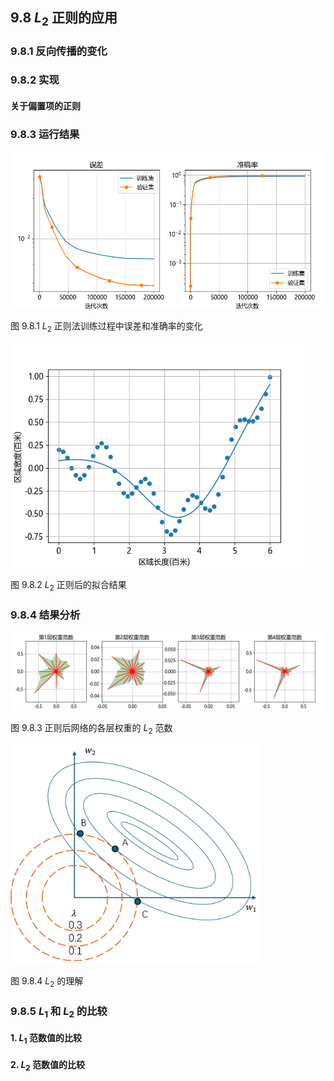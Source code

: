 
## 9.8 $L_2$ 正则的应用

### 9.8.1 反向传播的变化

### 9.8.2 实现

#### 关于偏置项的正则

### 9.8.3 运行结果

<img src="./img/L1_loss_accu.png" width=640 />

图 9.8.1 $L_2$ 正则法训练过程中误差和准确率的变化


<img src="./img/L2_result.png" width=480 />

图 9.8.2 $L_2$ 正则后的拟合结果

### 9.8.4 结果分析

<img src="./img/L2_Weight_Norm.png" width="800" />

图 9.8.3 正则后网络的各层权重的 $L_2$ 范数

<img src="./img/L2.png" width="400" />

图 9.8.4 $L_2$ 的理解

### 9.8.5 $L_1$ 和 $L_2$ 的比较

#### 1. $L_1$ 范数值的比较

#### 2. $L_2$ 范数值的比较
